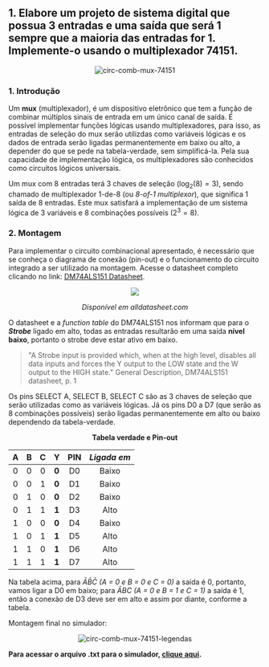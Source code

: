 ## 1. Elabore um projeto de sistema digital que possua 3 entradas e uma saída que será 1 sempre que a maioria das entradas for 1. Implemente-o usando o multiplexador 74151.

<div align="center">
  
  ![circ-comb-mux-74151](https://github.com/thearthurlima/EngenhariaEletrica/assets/115672061/35af8121-5148-4b62-9650-818d9a10fc1f)
</div>

### 1. Introdução

Um **mux** (multiplexador), é um dispositivo eletrônico que tem a função de combinar múltiplos sinais de entrada em um único canal de saída. É possível implementar funções lógicas usando multiplexadores, para isso, as entradas de seleção do mux serão utilizdas como variáveis lógicas e os dados de entrada serão ligadas permanentemente em baixo ou alto, a depender do que se pede na tabela-verdade, sem simplificá-la. Pela sua capacidade de implementação lógica, os multiplexadores são conhecidos como circuitos lógicos universais.

Um mux com 8 entradas terá 3 chaves de seleção ($\log_2(8) = 3$), sendo chamado de multiplexador 1-de-8 (ou *8-of-1 multiplexor*), que significa 1 saída de 8 entradas. Este mux satisfará a implementação de um sistema lógica de 3 variáveis e 8 combinações possíveis ($2^3 = 8$).

### 2. Montagem

Para implementar o circuito combinacional apresentado, é necessário que se conheça o diagrama de conexão (pin-out) e o funcionamento do circuito integrado a ser utilizado na montagem. Acesse o datasheet completo clicando no link: [DM74ALS151 Datasheet](https://www.alldatasheet.com/datasheet-pdf/pdf/50940/FAIRCHILD/74151.html).

<div align="center">
  
  <img src="https://github.com/thearthurlima/EngenhariaEletrica/assets/115672061/143e8a4a-b92c-4776-bbe0-21b1979459c4">
  
  *Disponível em alldatasheet.com*
</div>


O datasheet e a *function table* do DM74ALS151 nos informam que para o ***Strobe*** ligado em alto, todas as entradas resultarão em uma saída **nível baixo**, portanto o strobe deve estar ativo em baixo.

> "A Strobe input is provided which, when at the high level, disables all data inputs and forces the Y output to the LOW state and the W output to the HIGH state." General Description, DM74ALS151 datasheet, p. 1 

Os pins SELECT A, SELECT B, SELECT C são as 3 chaves de seleção que serão utilizadas como as variáveis lógicas. Já os pins D0 a D7 (que serão as 8 combinações possíveis) serão ligadas permanentemente em alto ou baixo dependendo da tabela-verdade.

<div align="center">
<p><strong>Tabela verdade e Pin-out</strong></p>

| **A** | **B** | **C** | **Y** | **PIN** | *Ligada em* |
|:-----:|:-----:|:-----:|:-----:|:------:|:-----------:|
|   0   |   0   |   0   | **0** |   D0   |    Baixo    |
|   0   |   0   |   1   | **0** |   D1   |    Baixo    |
|   0   |   1   |   0   | **0** |   D2   |    Baixo    |
|   0   |   1   |   1   | **1** |   D3   |    Alto     |
|   1   |   0   |   0   | **0** |   D4   |    Baixo    |
|   1   |   0   |   1   | **1** |   D5   |    Alto     |
|   1   |   1   |   0   | **1** |   D6   |    Alto     |
|   1   |   1   |   1   | **1** |   D7   |    Alto     |
</div>

Na tabela acima, para $\bar{A}\bar{B}\bar{C}$ *(A = 0 e B = 0 e C = 0)* a saída é 0, portanto, vamos ligar a D0 em baixo; para $\bar{A}{B}{C}$ *(A = 0 e B = 1 e C = 1)* a saída é 1, então a conexão de D3 deve ser em alto e assim por diante, conforme a tabela.

Montagem final no simulador:

<div align="center">
  
  ![circ-comb-mux-74151-legendas](https://github.com/thearthurlima/EngenhariaEletrica/assets/115672061/93dcea3b-1e61-4bb3-921f-1c5a21fe4024) 
</div>

**Para acessar o arquivo .txt para o simulador, [clique aqui](https://github.com/thearthurlima/EngenhariaEletrica/blob/main/LABCD/1-circ-combin-mux-74151/1-circ-combin-mux-74151.txt).**
